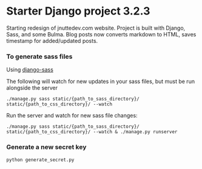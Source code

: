 # Starter Django project 3.2.3

Starting redesign of jnuttedev.com website. Project is built with Django, Sass, and some Bulma. Blog posts now converts markdown to HTML, saves timestamp for added/updated posts.

### To generate sass files 

Using [django-sass](https://github.com/coderedcorp/django-sass)

The following will watch for new updates in your sass files, but must be run alongside the server

`./manage.py sass static/{path_to_sass_directory}/ static/{path_to_css_directory}/ --watch`

Run the server and watch for new sass file changes:

`./manage.py sass static/{path_to_sass_directory}/ static/{path_to_css_directory}/ --watch & ./manage.py runserver`

### Generate a new secret key

`python generate_secret.py`
